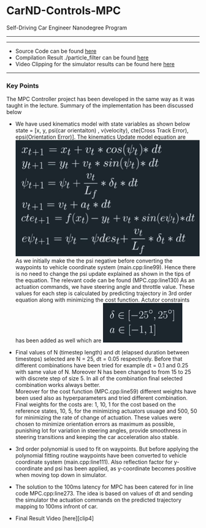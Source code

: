 # CarND-Controls-MPC
Self-Driving Car Engineer Nanodegree Program


---
[//]: # (Image References)

[image1]: ./Result/update_equation.png "Update Equation"
[image2]: ./Result/constraint.png "constraints"
[clip1]: https://youtu.be/QtXPXIw2QBs "Complete_Lap"


---

* Source Code can be found [here](https://github.com/hassmuha/CarND-MPC-Project-Submit/tree/master/src)
* Compilation Result ./particle_filter can be found [here](https://github.com/hassmuha/CarND-MPC-Project-Submit/tree/master/build)
* Video Clipping for the simulator results can be found here [here](hhttps://github.com/hassmuha/CarND-MPC-Project-Submit/tree/master/Result)

---

### Key Points

The MPC Controller project has been developed in the same way as it was taught in the lecture. Summary of the implementation has been discussed below

* We have used kinematics model with state variables as shown below
state = [x, y, psi(car orientaiton) , v(velocity), cte(Cross Track Error), epsi(Orientation Error)].
The kinematics Update model equation are ![alt text][image1]
As we initially make the the psi negative before converting the waypoints to vehicle coordinate system (main.cpp:line99). Hence there is no need to change the psi update explained as shown in the tips of the equation. The relevant code can be found (MPC.cpp:line130)
As an actuation commands, we have steering angle and throttle value. These values for each step is calculated by predicting trajectory in 3rd order equation along with minimizing the cost function. Actutor constraints has been added as well which are
![alt text][image2]

* Final values of N (timestep length) and dt (elapsed duration between timesteps) selected are N = 25, dt = 0.05 respectively. Before that different combinations have been tried for example dt = 0.1 and 0.25 with same value of N. Moreover N has been changed to from 15 to 25 with discrete step of size 5. In all of the combination final selected combination works always better.  
Moreover for the cost function (MPC.cpp:line59) different weights have been used also as hyperparameters and tried different combination. Final weights for the costs are: 1, 10, 1 for the cost based on the reference states, 10, 5, for the minimizing actuators usuage and 500, 50 for minimizing the rate of change of actuation. These values were chosen to minimize orientation errors as maximum as possible, punishing lot for variation in steering angles, provide smoothness in steering transitions and keeping the car acceleration also stable.

* 3rd order polynomial is used to fit on waypoints. But before applying the polynomial fitting routine waypoints have been converted to vehicle coordinate system (main.cpp:line111). Also reflection factor for y-coordinate and psi has been applied, as y-coordinate becomes positive when moving top down in simulator.

* The solution to the 100ms latency for MPC has been catered for in line code MPC.cpp:line273. The idea is based on values of dt and sending the simulator the actuation commands on the predicted trajectory mapping to 100ms infront of car.

* Final Result Video [here][clip4]
